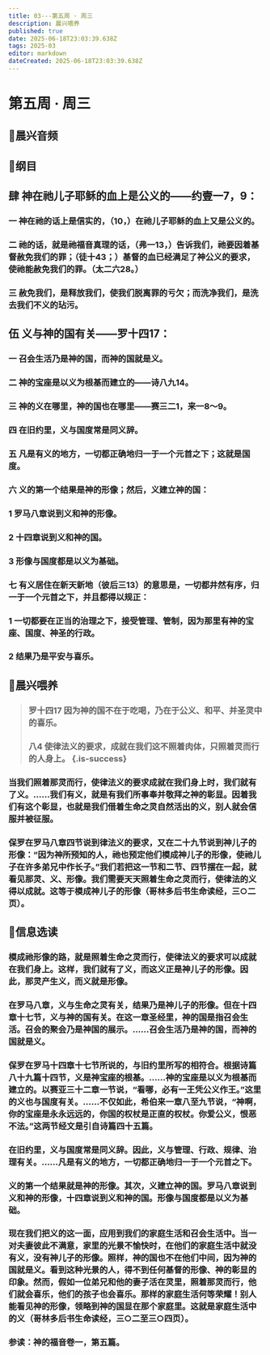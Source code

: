 ```yaml
---
title: 03---第五周 · 周三
description: 晨兴喂养
published: true
date: 2025-06-18T23:03:39.638Z
tags: 2025-03
editor: markdown
dateCreated: 2025-06-18T23:03:39.638Z
---
```


# 第五周 · 周三
## 🎵晨兴音频

## 📖纲目

## 肆    神在祂儿子耶稣的血上是公义的——约壹一7，9：

### 一    神在祂的话上是信实的，（10，）在祂儿子耶稣的血上又是公义的。

### 二    祂的话，就是祂福音真理的话，（弗一13，）告诉我们，祂要因着基督赦免我们的罪；（徒十43；）基督的血已经满足了神公义的要求，使祂能赦免我们的罪。（太二六28。）

### 三    赦免我们，是释放我们，使我们脱离罪的亏欠；而洗净我们，是洗去我们不义的玷污。

## 伍    义与神的国有关——罗十四17：

### 一    召会生活乃是神的国，而神的国就是义。

### 二    神的宝座是以义为根基而建立的——诗八九14。

### 三    神的义在哪里，神的国也在哪里——赛三二1，来一8～9。

### 四    在旧约里，义与国度常是同义辞。

### 五    凡是有义的地方，一切都正确地归一于一个元首之下；这就是国度。

### 六    义的第一个结果是神的形像；然后，义建立神的国：

### 1    罗马八章说到义和神的形像。

### 2    十四章说到义和神的国。

### 3    形像与国度都是以义为基础。

### 七    有义居住在新天新地（彼后三13）的意思是，一切都井然有序，归一于一个元首之下，并且都得以规正：

### 1    一切都要在正当的治理之下，接受管理、管制，因为那里有神的宝座、国度、神圣的行政。

### 2    结果乃是平安与喜乐。

## 📖晨兴喂养

>### **罗十四17    因为神的国不在于吃喝，乃在于公义、和平、并圣灵中的喜乐。**
>
>### **八4    使律法义的要求，成就在我们这不照着肉体，只照着灵而行的人身上。** {.is-success}

### 当我们照着那灵而行，使律法义的要求成就在我们身上时，我们就有了义。……我们有义，就是有我们所事奉并敬拜之神的彰显。因着我们有这个彰显，也就是我们借着生命之灵自然活出的义，别人就会信服并被征服。

### 保罗在罗马八章四节说到律法义的要求，又在二十九节说到神儿子的形像：“因为神所预知的人，祂也预定他们模成神儿子的形像，使祂儿子在许多弟兄中作长子。”我们若把这一节和二节、四节摆在一起，就看见那灵、义、形像。我们需要天天照着生命之灵而行，使律法的义得以成就。这等于模成神儿子的形像（哥林多后书生命读经，三○二页）。

## 📖信息选读

### 模成祂形像的路，就是照着生命之灵而行，使律法义的要求可以成就在我们身上。这样，我们就有了义，而这义正是神儿子的形像。因此，那灵产生义，而义就是形像。

### 在罗马八章，义与生命之灵有关，结果乃是神儿子的形像。但在十四章十七节，义与神的国有关。在这一章圣经里，神的国是指召会生活。召会的聚会乃是神国的展示。……召会生活乃是神的国，而神的国就是义。

### 保罗在罗马十四章十七节所说的，与旧约里所写的相符合。根据诗篇八十九篇十四节，义是神宝座的根基。……神的宝座是以义为根基而建立的。以赛亚三十二章一节说，“看哪，必有一王凭公义作王。”这里的义也与国度有关。……不仅如此，希伯来一章八至九节说，“神啊，你的宝座是永永远远的，你国的权杖是正直的权杖。你爱公义，恨恶不法。”这两节经文是引自诗篇四十五篇。

### 在旧约里，义与国度常是同义辞。因此，义与管理、行政、规律、治理有关。……凡是有义的地方，一切都正确地归一于一个元首之下。

### 义的第一个结果就是神的形像。其次，义建立神的国。罗马八章说到义和神的形像，十四章说到义和神的国。形像与国度都是以义为基础。

### 现在我们把义的这一面，应用到我们的家庭生活和召会生活中。当一对夫妻彼此不满意，家里的光景不愉快时，在他们的家庭生活中就没有义，没有神儿子的形像。照样，神的国也不在他们中间，因为神的国就是义。看到这种光景的人，得不到任何基督的形像、神的彰显的印象。然而，假如一位弟兄和他的妻子活在灵里，照着那灵而行，他们就会喜乐，他们的孩子也会喜乐。那样的家庭生活何等荣耀！别人能看见神的形像，领略到神的国显在那个家庭里。这就是家庭生活中的义（哥林多后书生命读经，三○二至三○四页）。

### 参读：神的福音卷一，第五篇。
<!-- Google tag (gtag.js) -->
<script async src="https://www.googletagmanager.com/gtag/js?id=G-1P8709Z16T"></script>
<script>
  window.dataLayer = window.dataLayer || [];
  function gtag(){dataLayer.push(arguments);}
  gtag('js', new Date());

  gtag('config', 'G-1P8709Z16T');
</script>